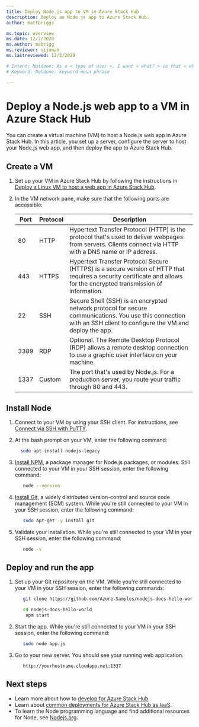 ```yaml
---
title: Deploy Node.js app to VM in Azure Stack Hub 
description: Deploy an Node.js app to Azure Stack Hub.
author: mattbriggs

ms.topic: overview
ms.date: 12/2/2020
ms.author: mabrigg
ms.reviewer: sijuman
ms.lastreviewed: 12/2/2020

# Intent: Notdone: As a < type of user >, I want < what? > so that < why? >
# Keyword: Notdone: keyword noun phrase

---
```




# Deploy a Node.js web app to a VM in Azure Stack Hub

You can create a virtual machine (VM) to host a Node.js web app in Azure Stack Hub. In this article, you set up a server, configure the server to host your Node.js web app, and then deploy the app to Azure Stack Hub.

## Create a VM

1. Set up your VM in Azure Stack Hub by following the instructions in [Deploy a Linux VM to host a web app in Azure Stack Hub](azure-stack-dev-start-howto-deploy-linux.md).

2. In the VM network pane, make sure that the following ports are accessible:

    | Port | Protocol | Description |
    | --- | --- | --- |
    | 80 | HTTP | Hypertext Transfer Protocol (HTTP) is the protocol that's used to deliver webpages from servers. Clients connect via HTTP with a DNS name or IP address. |
    | 443 | HTTPS | Hypertext Transfer Protocol Secure (HTTPS) is a secure version of HTTP that requires a security certificate and allows for the encrypted transmission of information. |
    | 22 | SSH | Secure Shell (SSH) is an encrypted network protocol for secure communications. You use this connection with an SSH client to configure the VM and deploy the app. |
    | 3389 | RDP | Optional. The Remote Desktop Protocol (RDP) allows a remote desktop connection to use a graphic user interface on your machine.   |
    | 1337 | Custom | The port that's used by Node.js. For a production server, you route your traffic through 80 and 443. |

## Install Node

1. Connect to your VM by using your SSH client. For instructions, see [Connect via SSH with PuTTY](azure-stack-dev-start-howto-ssh-public-key.md#connect-with-ssh-by-using-putty).

1. At the bash prompt on your VM, enter the following command:

    ```bash  
      sudo apt install nodejs-legacy
    ```

2. [Install NPM](https://www.npmjs.com/), a package manager for Node.js packages, or modules. Still connected to your VM in your SSH session, enter the following command:

    ```bash  
       node --version
    ```

3. [Install Git](https://git-scm.com), a widely distributed version-control and source code management (SCM) system. While you're still connected to your VM in your SSH session, enter the following command:

    ```bash  
       sudo apt-get -y install git
    ```

3. Validate your installation. While you're still connected to your VM in your SSH session, enter the following command:

    ```bash  
       node -v
    ```

## Deploy and run the app

1. Set up your Git repository on the VM. While you're still connected to your VM in your SSH session, enter the following commands:

    ```bash  
       git clone https://github.com/Azure-Samples/nodejs-docs-hello-world.git
    
       cd nodejs-docs-hello-world
        npm start
    ```

2. Start the app. While you're still connected to your VM in your SSH session, enter the following command:

    ```bash  
       sudo node app.js
    ```

3. Go to your new server. You should see your running web application.

    ```HTTP  
       http://yourhostname.cloudapp.net:1337
    ```

## Next steps

- Learn more about how to [develop for Azure Stack Hub](azure-stack-dev-start.md).
- Learn about [common deployments for Azure Stack Hub as IaaS](azure-stack-dev-start-deploy-app.md).
- To learn the Node programming language and find additional resources for Node, see [Nodejs.org](https://nodejs.org).

